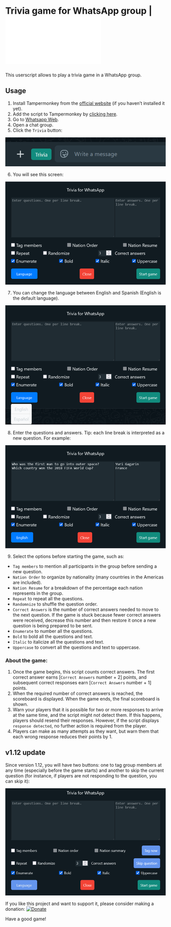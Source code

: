 # Trivia game for WhatsApp group | ![Leer en Español](README_es.md)

This userscript allows to play a trivia game in a WhatsApp group.

## Usage

1. Install Tampermonkey from the [official website](https://www.tampermonkey.net/) (if you haven’t installed it yet).
2. Add the script to Tampermonkey by [clicking here](https://raw.githubusercontent.com/GiovJ-97/Whatsapp-trivia-script/main/src/main.user.js).
3. Go to [Whatsapp Web](https://web.whatsapp.com/).
4. Open a chat group.
5. Click the `Trivia` button:

![Trivia game for WhatsApp group](misc/button.png)

6. You will see this screen:

![Trivia game for WhatsApp group](misc/ui.png)
   
7. You can change the language between English and Spanish (English is the default language).

![Trivia game for WhatsApp group](misc/ui_lang.png)

8. Enter the questions and answers. Tip: each line break is interpreted as a new question. For example:

![Trivia game for WhatsApp group](misc/ui_example.png)

9. Select the options before starting the game, such as:
- `Tag members` to mention all participants in the group before sending a new question.
- `Nation Order` to organize by nationality (many countries in the Americas are included).
- `Nation Resume` for a breakdown of the percentage each nation represents in the group.
- `Repeat` to repeat all the questions.
- `Randomnize` to shuffle the question order.
- `Correct Answers` is the number of correct answers needed to move to the next question. If the game is stuck because fewer correct answers were received, decrease this number and then restore it once a new question is being prepared to be sent.
- `Enumerate` to number all the questions.
- `Bold` to bold all the questions and text.
- `Italic` to italicize all the questions and text.
- `Uppercase` to convert all the questions and text to uppercase.

### About the game:
1. Once the game begins, this script counts correct answers. The first correct answer earns [`Correct Answers` number + 2] points, and subsequent correct responses earn [`Correct Answers` number + 1] points.
2. When the required number of correct answers is reached, the scoreboard is displayed. When the game ends, the final scoreboard is shown.
3. Warn your players that it is possible for two or more responses to arrive at the same time, and the script might not detect them. If this happens, players should resend their responses. However, if the script displays `response detected`, no further action is required from the player.
5. Players can make as many attempts as they want, but warn them that each wrong response reduces their points by 1.

## v1.12 update

Since version 1.12, you will have two buttons: one to tag group members at any time (especially before the game starts) and another to skip the current question (for instance, if players are not responding to the question, you can skip it):

![Trivia game for WhatsApp group](misc/ui_1.12.png)

If you like this project and want to support it, please consider making a donation:
[![Donate](https://raw.githubusercontent.com/stefan-niedermann/paypal-donate-button/master/paypal-donate-button.png)](https://paypal.me/DrSigilo?country.x=MX&locale.x=es_XC)

Have a good game!


